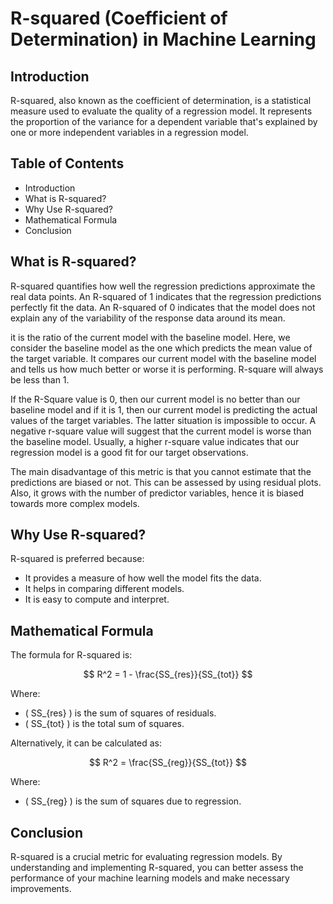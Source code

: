 # R-squared (Coefficient of Determination) in Machine Learning

## Introduction

R-squared, also known as the coefficient of determination, is a statistical measure used to evaluate the quality of a regression model. It represents the proportion of the variance for a dependent variable that's explained by one or more independent variables in a regression model. 



## Table of Contents

- Introduction
- What is R-squared?
- Why Use R-squared?
- Mathematical Formula
- Conclusion

## What is R-squared?

R-squared quantifies how well the regression predictions approximate the real data points. An R-squared of 1 indicates that the regression predictions perfectly fit the data. An R-squared of 0 indicates that the model does not explain any of the variability of the response data around its mean.

it is the ratio of the current model with the baseline model. Here, we consider the baseline model as the one which predicts the mean value of the target variable. It compares our current model with the baseline model and tells us how much better or worse it is performing. R-square will always be less than 1.

If the R-Square value is 0, then our current model is no better than our baseline model and if it is 1, then our current model is predicting the actual values of the target variables. The latter situation is impossible to occur. A negative r-square value will suggest that the current model is worse than the baseline model. Usually, a higher r-square value indicates that our regression model is a good fit for our target observations.

The main disadvantage of this metric is that you cannot estimate that the predictions are biased or not. This can be assessed by using residual plots. Also, it grows with the number of predictor variables, hence it is biased towards more complex models.

## Why Use R-squared?

R-squared is preferred because:
- It provides a measure of how well the model fits the data.
- It helps in comparing different models.
- It is easy to compute and interpret.

## Mathematical Formula

The formula for R-squared is:

$$
R^2 = 1 - \frac{SS_{res}}{SS_{tot}}
$$

Where:
- \( SS_{res} \) is the sum of squares of residuals.
- \( SS_{tot} \) is the total sum of squares.

Alternatively, it can be calculated as:

$$
R^2 = \frac{SS_{reg}}{SS_{tot}}
$$

Where:
- \( SS_{reg} \) is the sum of squares due to regression.

## Conclusion

R-squared is a crucial metric for evaluating regression models. By understanding and implementing R-squared, you can better assess the performance of your machine learning models and make necessary improvements.